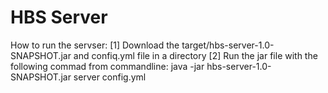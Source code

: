 # HBS Server
How to run the servser:
[1] Download the  target/hbs-server-1.0-SNAPSHOT.jar and confiq.yml file in a directory
[2] Run the jar file with the following commad from commandline: java -jar hbs-server-1.0-SNAPSHOT.jar  server config.yml
